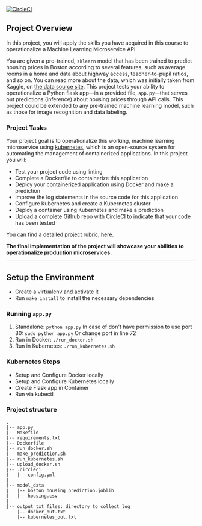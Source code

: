 [![CircleCI](https://circleci.com/gh/au12113/udapredict.svg?style=svg)](https://circleci.com/gh/au12113/udapredict)

## Project Overview

In this project, you will apply the skills you have acquired in this course to operationalize a Machine Learning Microservice API. 

You are given a pre-trained, `sklearn` model that has been trained to predict housing prices in Boston according to several features, such as average rooms in a home and data about highway access, teacher-to-pupil ratios, and so on. You can read more about the data, which was initially taken from Kaggle, on [the data source site](https://www.kaggle.com/c/boston-housing). This project tests your ability to operationalize a Python flask app—in a provided file, `app.py`—that serves out predictions (inference) about housing prices through API calls. This project could be extended to any pre-trained machine learning model, such as those for image recognition and data labeling.

### Project Tasks

Your project goal is to operationalize this working, machine learning microservice using [kubernetes](https://kubernetes.io/), which is an open-source system for automating the management of containerized applications. In this project you will:
* Test your project code using linting
* Complete a Dockerfile to containerize this application
* Deploy your containerized application using Docker and make a prediction
* Improve the log statements in the source code for this application
* Configure Kubernetes and create a Kubernetes cluster
* Deploy a container using Kubernetes and make a prediction
* Upload a complete Github repo with CircleCI to indicate that your code has been tested

You can find a detailed [project rubric, here](https://review.udacity.com/#!/rubrics/2576/view).

**The final implementation of the project will showcase your abilities to operationalize production microservices.**

---

## Setup the Environment

* Create a virtualenv and activate it
* Run `make install` to install the necessary dependencies

### Running `app.py`

1. Standalone:  `python app.py`
   In case of don't have permission to use port 80: `sudo python app.py`
   Or change port in line 72
2. Run in Docker:  `./run_docker.sh`
3. Run in Kubernetes:  `./run_kubernetes.sh`

### Kubernetes Steps

* Setup and Configure Docker locally
* Setup and Configure Kubernetes locally
* Create Flask app in Container
* Run via kubectl

### Project structure
```
.
|-- app.py
|-- Makefile
|-- requirements.txt
|-- Dockerfile
|-- run_docker.sh
|-- make_prediction.sh
|-- run_kubernetes.sh
|-- upload_docker.sh
|-- .circleci
|   |-- config.yml
|
|-- model_data
|   |-- boston_housing_prediction.joblib
|   |-- housing.csv
|
|-- output_txt_files: directory to collect log
    |-- docker_out.txt
    |-- kubernetes_out.txt
```